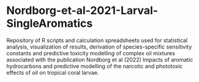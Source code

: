 # Nordborg-et-al-2021-Larval-SingleAromatics
Repository of R scripts and calculation spreadsheets used for statistical analysis, visualization of results, derivation of species-specific sensitivity constants and predictive toxicity modelling of complex oil mixtures associated with the publication Nordborg et al (2022) Impacts of aromatic hydrocarbons and predictive modelling of the narcotic and phototoxic effects of oil on tropical coral larvae.
